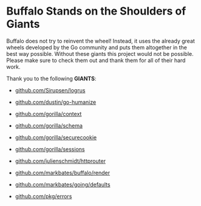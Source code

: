 
# Buffalo Stands on the Shoulders of Giants

Buffalo does not try to reinvent the wheel! Instead, it uses the already great wheels developed by the Go community and puts them altogether in the best way possible. Without these giants this project would not be possible. Please make sure to check them out and thank them for all of their hard work.

Thank you to the following **GIANTS**:


* [github.com/Sirupsen/logrus](https://github.com/Sirupsen/logrus)

* [github.com/dustin/go-humanize](https://github.com/dustin/go-humanize)

* [github.com/gorilla/context](https://github.com/gorilla/context)

* [github.com/gorilla/schema](https://github.com/gorilla/schema)

* [github.com/gorilla/securecookie](https://github.com/gorilla/securecookie)

* [github.com/gorilla/sessions](https://github.com/gorilla/sessions)

* [github.com/julienschmidt/httprouter](https://github.com/julienschmidt/httprouter)

* [github.com/markbates/buffalo/render](https://github.com/markbates/buffalo/render)

* [github.com/markbates/going/defaults](https://github.com/markbates/going/defaults)

* [github.com/pkg/errors](https://github.com/pkg/errors)

